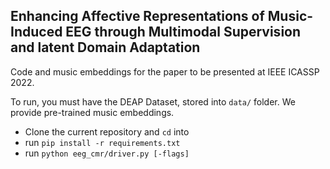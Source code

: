 ## Enhancing Affective Representations of Music-Induced EEG through Multimodal Supervision and latent Domain Adaptation
Code and music embeddings for the paper to be presented at IEEE ICASSP 2022.

To run, you must have the DEAP Dataset, stored into `data/` folder. We provide pre-trained music embeddings.

* Clone the current repository and `cd` into
* run `pip install -r requirements.txt`
* run `python eeg_cmr/driver.py [-flags]`

